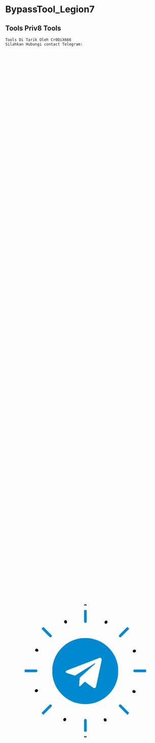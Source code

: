 # BypassTool_Legion7

## Tools Priv8 Tools 
```
Tools Di Tarik Oleh Cr0DiX666
Silahkan Hubungi contact Telegram:

```


<svg xmlns="http://www.w3.org/2000/svg" xmlns:xlink="http://www.w3.org/1999/xlink" viewBox="0 0 500 500" width="500" height="500" preserveAspectRatio="xMidYMid meet" style="width: 100%; height: 100%; transform: translate3d(0px, 0px, 0px); content-visibility: visible;" id="Telegram"><defs><clipPath id="__lottie_element_2"><rect width="500" height="500" x="0" y="0"/></clipPath><clipPath id="__lottie_element_7"><path d="M0,0 L250,0 L250,250 L0,250z"/></clipPath><clipPath id="__lottie_element_14"><path d="M0,0 L207,0 L207,207 L0,207z"/></clipPath><mask id="__lottie_element_15"><path fill="#ffffff" clip-rule="nonzero" d=" M0,0 C0,0 206.1479949951172,0 206.1479949951172,0 C206.1479949951172,0 206.1479949951172,206.27999877929688 206.1479949951172,206.27999877929688 C206.1479949951172,206.27999877929688 0,206.27999877929688 0,206.27999877929688 C0,206.27999877929688 0,0 0,0" fill-opacity="1"/></mask></defs><g clip-path="url(#__lottie_element_2)"><g style="display: block;" transform="matrix(0.699999988079071,0,0,0.699999988079071,250,249)" opacity="1"><g opacity="1" transform="matrix(1,0,0,1,0,0)"><path fill="rgb(0,136,209)" fill-opacity="1" d=" M5.900000095367432,219.7899932861328 C5.900000095367432,219.7899932861328 5.900000095367432,267.989990234375 5.900000095367432,267.989990234375 C5.900000095367432,271.2462158203125 3.2562100887298584,273.8900146484375 0,273.8900146484375 C0,273.8900146484375 0,273.8900146484375 0,273.8900146484375 C-3.2562100887298584,273.8900146484375 -5.900000095367432,271.2462158203125 -5.900000095367432,267.989990234375 C-5.900000095367432,267.989990234375 -5.900000095367432,219.7899932861328 -5.900000095367432,219.7899932861328 C-5.900000095367432,216.53378295898438 -3.2562100887298584,213.88999938964844 0,213.88999938964844 C0,213.88999938964844 0,213.88999938964844 0,213.88999938964844 C3.2562100887298584,213.88999938964844 5.900000095367432,216.53378295898438 5.900000095367432,219.7899932861328z M5.900000095367432,219.7899932861328 C5.900000095367432,219.7899932861328 5.900000095367432,267.989990234375 5.900000095367432,267.989990234375 C5.900000095367432,271.2462158203125 3.2562100887298584,273.8900146484375 0,273.8900146484375 C0,273.8900146484375 0,273.8900146484375 0,273.8900146484375 C-3.2562100887298584,273.8900146484375 -5.900000095367432,271.2462158203125 -5.900000095367432,267.989990234375 C-5.900000095367432,267.989990234375 -5.900000095367432,219.7899932861328 -5.900000095367432,219.7899932861328 C-5.900000095367432,216.53378295898438 -3.2562100887298584,213.88999938964844 0,213.88999938964844 C0,213.88999938964844 0,213.88999938964844 0,213.88999938964844 C3.2562100887298584,213.88999938964844 5.900000095367432,216.53378295898438 5.900000095367432,219.7899932861328z M159.59,151.24 C159.59,151.24 193.67,185.33 193.67,185.33 C195.97,187.63 195.97,191.37 193.67,193.67 C193.67,193.67 193.67,193.67 193.67,193.67 C191.37,195.97 187.63,195.97 185.33,193.67 C185.33,193.67 151.24,159.59 151.24,159.59 C148.94,157.28 148.94,153.55 151.24,151.24 C151.24,151.24 151.24,151.24 151.24,151.24 C153.55,148.94 157.28,148.94 159.59,151.24z M219.79,-5.9 C219.79,-5.9 267.99,-5.9 267.99,-5.9 C271.25,-5.9 273.89,-3.26 273.89,0 C273.89,0 273.89,0 273.89,0 C273.89,3.26 271.25,5.9 267.99,5.9 C267.99,5.9 219.79,5.9 219.79,5.9 C216.53,5.9 213.89,3.26 213.89,0 C213.89,0 213.89,0 213.89,0 C213.89,-3.26 216.53,-5.9 219.79,-5.9z M151.24,-159.59 C151.24,-159.59 185.33,-193.67 185.33,-193.67 C187.63,-195.97 191.37,-195.97 193.67,-193.67 C193.67,-193.67 193.67,-193.67 193.67,-193.67 C195.97,-191.37 195.97,-187.63 193.67,-185.33 C193.67,-185.33 159.59,-151.24 159.59,-151.24 C157.28,-148.94 153.55,-148.94 151.24,-151.24 C151.24,-151.24 151.24,-151.24 151.24,-151.24 C148.94,-153.55 148.94,-157.28 151.24,-159.59z M-5.9,-219.79 C-5.9,-219.79 -5.9,-267.99 -5.9,-267.99 C-5.9,-271.25 -3.26,-273.89 0,-273.89 C0,-273.89 0,-273.89 0,-273.89 C3.26,-273.89 5.9,-271.25 5.9,-267.99 C5.9,-267.99 5.9,-219.79 5.9,-219.79 C5.9,-216.53 3.26,-213.89 0,-213.89 C0,-213.89 0,-213.89 0,-213.89 C-3.26,-213.89 -5.9,-216.53 -5.9,-219.79z M-159.59,-151.24 C-159.59,-151.24 -193.67,-185.33 -193.67,-185.33 C-195.97,-187.63 -195.97,-191.37 -193.67,-193.67 C-193.67,-193.67 -193.67,-193.67 -193.67,-193.67 C-191.37,-195.97 -187.63,-195.97 -185.33,-193.67 C-185.33,-193.67 -151.24,-159.59 -151.24,-159.59 C-148.94,-157.28 -148.94,-153.55 -151.24,-151.24 C-151.24,-151.24 -151.24,-151.24 -151.24,-151.24 C-153.55,-148.94 -157.28,-148.94 -159.59,-151.24z M-219.79,5.9 C-219.79,5.9 -267.99,5.9 -267.99,5.9 C-271.25,5.9 -273.89,3.26 -273.89,0 C-273.89,0 -273.89,0 -273.89,0 C-273.89,-3.26 -271.25,-5.9 -267.99,-5.9 C-267.99,-5.9 -219.79,-5.9 -219.79,-5.9 C-216.53,-5.9 -213.89,-3.26 -213.89,0 C-213.89,0 -213.89,0 -213.89,0 C-213.89,3.26 -216.53,5.9 -219.79,5.9z M-151.24,159.59 C-151.24,159.59 -185.33,193.67 -185.33,193.67 C-187.63,195.97 -191.37,195.97 -193.67,193.67 C-193.67,193.67 -193.67,193.67 -193.67,193.67 C-195.97,191.37 -195.97,187.63 -193.67,185.33 C-193.67,185.33 -159.59,151.24 -159.59,151.24 C-157.28,148.94 -153.55,148.94 -151.24,151.24 C-151.24,151.24 -151.24,151.24 -151.24,151.24 C-148.94,153.55 -148.94,157.28 -151.24,159.59z M5.900000095367432,219.7899932861328 C5.900000095367432,219.7899932861328 5.900000095367432,267.989990234375 5.900000095367432,267.989990234375 C5.900000095367432,271.2462158203125 3.2562100887298584,273.8900146484375 0,273.8900146484375 C0,273.8900146484375 0,273.8900146484375 0,273.8900146484375 C-3.2562100887298584,273.8900146484375 -5.900000095367432,271.2462158203125 -5.900000095367432,267.989990234375 C-5.900000095367432,267.989990234375 -5.900000095367432,219.7899932861328 -5.900000095367432,219.7899932861328 C-5.900000095367432,216.53378295898438 -3.2562100887298584,213.88999938964844 0,213.88999938964844 C0,213.88999938964844 0,213.88999938964844 0,213.88999938964844 C3.2562100887298584,213.88999938964844 5.900000095367432,216.53378295898438 5.900000095367432,219.7899932861328z"/><g opacity="1" transform="matrix(0.7071067690849304,-0.7071067690849304,0.7071067690849304,0.7071067690849304,0,0)"/><g opacity="1" transform="matrix(0,-1,1,0,0,0)"/><g opacity="1" transform="matrix(-0.7071067690849304,-0.7071067690849304,0.7071067690849304,-0.7071067690849304,0,0)"/><g opacity="1" transform="matrix(-1,0,0,-1,0,0)"/><g opacity="1" transform="matrix(-0.7071067690849304,0.7071067690849304,-0.7071067690849304,-0.7071067690849304,0,0)"/><g opacity="1" transform="matrix(0,1,-1,0,0,0)"/><g opacity="1" transform="matrix(0.7071067690849304,0.7071067690849304,-0.7071067690849304,0.7071067690849304,0,0)"/><g opacity="1" transform="matrix(1,0,0,1,0,0)"/></g></g><g transform="matrix(0.6443533897399902,0.2735117971897125,-0.2735117971897125,0.6443533897399902,250,249)" opacity="1" style="display: block;"><g opacity="1" transform="matrix(1,0,0,1,0,0)"><path fill="rgb(4,5,6)" fill-opacity="1" d=" M5.900000095367432,234.49000549316406 C5.900000095367432,234.49000549316406 5.900000095367432,236.88999938964844 5.900000095367432,236.88999938964844 C5.900000095367432,240.14620971679688 3.2562100887298584,242.79000854492188 0,242.79000854492188 C0,242.79000854492188 0,242.79000854492188 0,242.79000854492188 C-3.2562100887298584,242.79000854492188 -5.900000095367432,240.14620971679688 -5.900000095367432,236.88999938964844 C-5.900000095367432,236.88999938964844 -5.900000095367432,234.49000549316406 -5.900000095367432,234.49000549316406 C-5.900000095367432,231.23379516601562 -3.2562100887298584,228.58999633789062 0,228.58999633789062 C0,228.58999633789062 0,228.58999633789062 0,228.58999633789062 C3.2562100887298584,228.58999633789062 5.900000095367432,231.23379516601562 5.900000095367432,234.49000549316406z M5.900000095367432,234.49000549316406 C5.900000095367432,234.49000549316406 5.900000095367432,236.88999938964844 5.900000095367432,236.88999938964844 C5.900000095367432,240.14620971679688 3.2562100887298584,242.79000854492188 0,242.79000854492188 C0,242.79000854492188 0,242.79000854492188 0,242.79000854492188 C-3.2562100887298584,242.79000854492188 -5.900000095367432,240.14620971679688 -5.900000095367432,236.88999938964844 C-5.900000095367432,236.88999938964844 -5.900000095367432,234.49000549316406 -5.900000095367432,234.49000549316406 C-5.900000095367432,231.23379516601562 -3.2562100887298584,228.58999633789062 0,228.58999633789062 C0,228.58999633789062 0,228.58999633789062 0,228.58999633789062 C3.2562100887298584,228.58999633789062 5.900000095367432,231.23379516601562 5.900000095367432,234.49000549316406z M169.98,161.64 C169.98,161.64 171.68,163.33 171.68,163.33 C173.98,165.64 173.98,169.38 171.68,171.68 C171.68,171.68 171.68,171.68 171.68,171.68 C169.38,173.98 165.64,173.98 163.33,171.68 C163.33,171.68 161.64,169.98 161.64,169.98 C159.34,167.68 159.34,163.94 161.64,161.64 C161.64,161.64 161.64,161.64 161.64,161.64 C163.94,159.34 167.68,159.34 169.98,161.64z M234.49,-5.9 C234.49,-5.9 236.89,-5.9 236.89,-5.9 C240.15,-5.9 242.79,-3.26 242.79,0 C242.79,0 242.79,0 242.79,0 C242.79,3.26 240.15,5.9 236.89,5.9 C236.89,5.9 234.49,5.9 234.49,5.9 C231.23,5.9 228.59,3.26 228.59,0 C228.59,0 228.59,0 228.59,0 C228.59,-3.26 231.23,-5.9 234.49,-5.9z M161.64,-169.98 C161.64,-169.98 163.33,-171.68 163.33,-171.68 C165.64,-173.98 169.38,-173.98 171.68,-171.68 C171.68,-171.68 171.68,-171.68 171.68,-171.68 C173.98,-169.38 173.98,-165.64 171.68,-163.33 C171.68,-163.33 169.98,-161.64 169.98,-161.64 C167.68,-159.34 163.94,-159.34 161.64,-161.64 C161.64,-161.64 161.64,-161.64 161.64,-161.64 C159.34,-163.94 159.34,-167.68 161.64,-169.98z M-5.9,-234.49 C-5.9,-234.49 -5.9,-236.89 -5.9,-236.89 C-5.9,-240.15 -3.26,-242.79 0,-242.79 C0,-242.79 0,-242.79 0,-242.79 C3.26,-242.79 5.9,-240.15 5.9,-236.89 C5.9,-236.89 5.9,-234.49 5.9,-234.49 C5.9,-231.23 3.26,-228.59 0,-228.59 C0,-228.59 0,-228.59 0,-228.59 C-3.26,-228.59 -5.9,-231.23 -5.9,-234.49z M-169.98,-161.64 C-169.98,-161.64 -171.68,-163.33 -171.68,-163.33 C-173.98,-165.64 -173.98,-169.38 -171.68,-171.68 C-171.68,-171.68 -171.68,-171.68 -171.68,-171.68 C-169.38,-173.98 -165.64,-173.98 -163.33,-171.68 C-163.33,-171.68 -161.64,-169.98 -161.64,-169.98 C-159.34,-167.68 -159.34,-163.94 -161.64,-161.64 C-161.64,-161.64 -161.64,-161.64 -161.64,-161.64 C-163.94,-159.34 -167.68,-159.34 -169.98,-161.64z M-234.49,5.9 C-234.49,5.9 -236.89,5.9 -236.89,5.9 C-240.15,5.9 -242.79,3.26 -242.79,0 C-242.79,0 -242.79,0 -242.79,0 C-242.79,-3.26 -240.15,-5.9 -236.89,-5.9 C-236.89,-5.9 -234.49,-5.9 -234.49,-5.9 C-231.23,-5.9 -228.59,-3.26 -228.59,0 C-228.59,0 -228.59,0 -228.59,0 C-228.59,3.26 -231.23,5.9 -234.49,5.9z M-161.64,169.98 C-161.64,169.98 -163.33,171.68 -163.33,171.68 C-165.64,173.98 -169.38,173.98 -171.68,171.68 C-171.68,171.68 -171.68,171.68 -171.68,171.68 C-173.98,169.38 -173.98,165.64 -171.68,163.33 C-171.68,163.33 -169.98,161.64 -169.98,161.64 C-167.68,159.34 -163.94,159.34 -161.64,161.64 C-161.64,161.64 -161.64,161.64 -161.64,161.64 C-159.34,163.94 -159.34,167.68 -161.64,169.98z M5.900000095367432,234.49000549316406 C5.900000095367432,234.49000549316406 5.900000095367432,236.88999938964844 5.900000095367432,236.88999938964844 C5.900000095367432,240.14620971679688 3.2562100887298584,242.79000854492188 0,242.79000854492188 C0,242.79000854492188 0,242.79000854492188 0,242.79000854492188 C-3.2562100887298584,242.79000854492188 -5.900000095367432,240.14620971679688 -5.900000095367432,236.88999938964844 C-5.900000095367432,236.88999938964844 -5.900000095367432,234.49000549316406 -5.900000095367432,234.49000549316406 C-5.900000095367432,231.23379516601562 -3.2562100887298584,228.58999633789062 0,228.58999633789062 C0,228.58999633789062 0,228.58999633789062 0,228.58999633789062 C3.2562100887298584,228.58999633789062 5.900000095367432,231.23379516601562 5.900000095367432,234.49000549316406z"/><g opacity="1" transform="matrix(0.7071067690849304,-0.7071067690849304,0.7071067690849304,0.7071067690849304,0,0)"/><g opacity="1" transform="matrix(0,-1,1,0,0,0)"/><g opacity="1" transform="matrix(-0.7071067690849304,-0.7071067690849304,0.7071067690849304,-0.7071067690849304,0,0)"/><g opacity="1" transform="matrix(-1,0,0,-1,0,0)"/><g opacity="1" transform="matrix(-0.7071067690849304,0.7071067690849304,-0.7071067690849304,-0.7071067690849304,0,0)"/><g opacity="1" transform="matrix(0,1,-1,0,0,0)"/><g opacity="1" transform="matrix(0.7071067690849304,0.7071067690849304,-0.7071067690849304,0.7071067690849304,0,0)"/><g opacity="1" transform="matrix(1,0,0,1,0,0)"/></g></g><g transform="matrix(0.6443533897399902,0.2735117971897125,-0.2735117971897125,0.6443533897399902,250,249)" opacity="1" style="display: block;"><g opacity="1" transform="matrix(1,0,0,1,0,0)"><path fill="rgb(4,5,6)" fill-opacity="1" d=" M5.900000095367432,234.49000549316406 C5.900000095367432,234.49000549316406 5.900000095367432,236.88999938964844 5.900000095367432,236.88999938964844 C5.900000095367432,240.14620971679688 3.2562100887298584,242.79000854492188 0,242.79000854492188 C0,242.79000854492188 0,242.79000854492188 0,242.79000854492188 C-3.2562100887298584,242.79000854492188 -5.900000095367432,240.14620971679688 -5.900000095367432,236.88999938964844 C-5.900000095367432,236.88999938964844 -5.900000095367432,234.49000549316406 -5.900000095367432,234.49000549316406 C-5.900000095367432,231.23379516601562 -3.2562100887298584,228.58999633789062 0,228.58999633789062 C0,228.58999633789062 0,228.58999633789062 0,228.58999633789062 C3.2562100887298584,228.58999633789062 5.900000095367432,231.23379516601562 5.900000095367432,234.49000549316406z M5.900000095367432,234.49000549316406 C5.900000095367432,234.49000549316406 5.900000095367432,236.88999938964844 5.900000095367432,236.88999938964844 C5.900000095367432,240.14620971679688 3.2562100887298584,242.79000854492188 0,242.79000854492188 C0,242.79000854492188 0,242.79000854492188 0,242.79000854492188 C-3.2562100887298584,242.79000854492188 -5.900000095367432,240.14620971679688 -5.900000095367432,236.88999938964844 C-5.900000095367432,236.88999938964844 -5.900000095367432,234.49000549316406 -5.900000095367432,234.49000549316406 C-5.900000095367432,231.23379516601562 -3.2562100887298584,228.58999633789062 0,228.58999633789062 C0,228.58999633789062 0,228.58999633789062 0,228.58999633789062 C3.2562100887298584,228.58999633789062 5.900000095367432,231.23379516601562 5.900000095367432,234.49000549316406z M169.98,161.64 C169.98,161.64 171.68,163.33 171.68,163.33 C173.98,165.64 173.98,169.38 171.68,171.68 C171.68,171.68 171.68,171.68 171.68,171.68 C169.38,173.98 165.64,173.98 163.33,171.68 C163.33,171.68 161.64,169.98 161.64,169.98 C159.34,167.68 159.34,163.94 161.64,161.64 C161.64,161.64 161.64,161.64 161.64,161.64 C163.94,159.34 167.68,159.34 169.98,161.64z M234.49,-5.9 C234.49,-5.9 236.89,-5.9 236.89,-5.9 C240.15,-5.9 242.79,-3.26 242.79,0 C242.79,0 242.79,0 242.79,0 C242.79,3.26 240.15,5.9 236.89,5.9 C236.89,5.9 234.49,5.9 234.49,5.9 C231.23,5.9 228.59,3.26 228.59,0 C228.59,0 228.59,0 228.59,0 C228.59,-3.26 231.23,-5.9 234.49,-5.9z M161.64,-169.98 C161.64,-169.98 163.33,-171.68 163.33,-171.68 C165.64,-173.98 169.38,-173.98 171.68,-171.68 C171.68,-171.68 171.68,-171.68 171.68,-171.68 C173.98,-169.38 173.98,-165.64 171.68,-163.33 C171.68,-163.33 169.98,-161.64 169.98,-161.64 C167.68,-159.34 163.94,-159.34 161.64,-161.64 C161.64,-161.64 161.64,-161.64 161.64,-161.64 C159.34,-163.94 159.34,-167.68 161.64,-169.98z M-5.9,-234.49 C-5.9,-234.49 -5.9,-236.89 -5.9,-236.89 C-5.9,-240.15 -3.26,-242.79 0,-242.79 C0,-242.79 0,-242.79 0,-242.79 C3.26,-242.79 5.9,-240.15 5.9,-236.89 C5.9,-236.89 5.9,-234.49 5.9,-234.49 C5.9,-231.23 3.26,-228.59 0,-228.59 C0,-228.59 0,-228.59 0,-228.59 C-3.26,-228.59 -5.9,-231.23 -5.9,-234.49z M-169.98,-161.64 C-169.98,-161.64 -171.68,-163.33 -171.68,-163.33 C-173.98,-165.64 -173.98,-169.38 -171.68,-171.68 C-171.68,-171.68 -171.68,-171.68 -171.68,-171.68 C-169.38,-173.98 -165.64,-173.98 -163.33,-171.68 C-163.33,-171.68 -161.64,-169.98 -161.64,-169.98 C-159.34,-167.68 -159.34,-163.94 -161.64,-161.64 C-161.64,-161.64 -161.64,-161.64 -161.64,-161.64 C-163.94,-159.34 -167.68,-159.34 -169.98,-161.64z M-234.49,5.9 C-234.49,5.9 -236.89,5.9 -236.89,5.9 C-240.15,5.9 -242.79,3.26 -242.79,0 C-242.79,0 -242.79,0 -242.79,0 C-242.79,-3.26 -240.15,-5.9 -236.89,-5.9 C-236.89,-5.9 -234.49,-5.9 -234.49,-5.9 C-231.23,-5.9 -228.59,-3.26 -228.59,0 C-228.59,0 -228.59,0 -228.59,0 C-228.59,3.26 -231.23,5.9 -234.49,5.9z M-161.64,169.98 C-161.64,169.98 -163.33,171.68 -163.33,171.68 C-165.64,173.98 -169.38,173.98 -171.68,171.68 C-171.68,171.68 -171.68,171.68 -171.68,171.68 C-173.98,169.38 -173.98,165.64 -171.68,163.33 C-171.68,163.33 -169.98,161.64 -169.98,161.64 C-167.68,159.34 -163.94,159.34 -161.64,161.64 C-161.64,161.64 -161.64,161.64 -161.64,161.64 C-159.34,163.94 -159.34,167.68 -161.64,169.98z M5.900000095367432,234.49000549316406 C5.900000095367432,234.49000549316406 5.900000095367432,236.88999938964844 5.900000095367432,236.88999938964844 C5.900000095367432,240.14620971679688 3.2562100887298584,242.79000854492188 0,242.79000854492188 C0,242.79000854492188 0,242.79000854492188 0,242.79000854492188 C-3.2562100887298584,242.79000854492188 -5.900000095367432,240.14620971679688 -5.900000095367432,236.88999938964844 C-5.900000095367432,236.88999938964844 -5.900000095367432,234.49000549316406 -5.900000095367432,234.49000549316406 C-5.900000095367432,231.23379516601562 -3.2562100887298584,228.58999633789062 0,228.58999633789062 C0,228.58999633789062 0,228.58999633789062 0,228.58999633789062 C3.2562100887298584,228.58999633789062 5.900000095367432,231.23379516601562 5.900000095367432,234.49000549316406z"/><g opacity="1" transform="matrix(0.7071067690849304,-0.7071067690849304,0.7071067690849304,0.7071067690849304,0,0)"/><g opacity="1" transform="matrix(0,-1,1,0,0,0)"/><g opacity="1" transform="matrix(-0.7071067690849304,-0.7071067690849304,0.7071067690849304,-0.7071067690849304,0,0)"/><g opacity="1" transform="matrix(-1,0,0,-1,0,0)"/><g opacity="1" transform="matrix(-0.7071067690849304,0.7071067690849304,-0.7071067690849304,-0.7071067690849304,0,0)"/><g opacity="1" transform="matrix(0,1,-1,0,0,0)"/><g opacity="1" transform="matrix(0.7071067690849304,0.7071067690849304,-0.7071067690849304,0.7071067690849304,0,0)"/><g opacity="1" transform="matrix(1,0,0,1,0,0)"/></g></g><g transform="matrix(0.6443533897399902,0.2735117971897125,-0.2735117971897125,0.6443533897399902,250,249)" opacity="1" style="display: block;"><g opacity="1" transform="matrix(1,0,0,1,0,0)"><path fill="rgb(246,137,0)" fill-opacity="1" d=" M5.900000095367432,429.98199462890625 C5.900000095367432,429.98199462890625 5.900000095367432,432.38201904296875 5.900000095367432,432.38201904296875 C5.900000095367432,435.6382141113281 3.2562100887298584,438.2820129394531 0,438.2820129394531 C0,438.2820129394531 0,438.2820129394531 0,438.2820129394531 C-3.2562100887298584,438.2820129394531 -5.900000095367432,435.6382141113281 -5.900000095367432,432.38201904296875 C-5.900000095367432,432.38201904296875 -5.900000095367432,429.98199462890625 -5.900000095367432,429.98199462890625 C-5.900000095367432,426.7257995605469 -3.2562100887298584,424.0820007324219 0,424.0820007324219 C0,424.0820007324219 0,424.0820007324219 0,424.0820007324219 C3.2562100887298584,424.0820007324219 5.900000095367432,426.7257995605469 5.900000095367432,429.98199462890625z M5.900000095367432,429.98199462890625 C5.900000095367432,429.98199462890625 5.900000095367432,432.38201904296875 5.900000095367432,432.38201904296875 C5.900000095367432,435.6382141113281 3.2562100887298584,438.2820129394531 0,438.2820129394531 C0,438.2820129394531 0,438.2820129394531 0,438.2820129394531 C-3.2562100887298584,438.2820129394531 -5.900000095367432,435.6382141113281 -5.900000095367432,432.38201904296875 C-5.900000095367432,432.38201904296875 -5.900000095367432,429.98199462890625 -5.900000095367432,429.98199462890625 C-5.900000095367432,426.7257995605469 -3.2562100887298584,424.0820007324219 0,424.0820007324219 C0,424.0820007324219 0,424.0820007324219 0,424.0820007324219 C3.2562100887298584,424.0820007324219 5.900000095367432,426.7257995605469 5.900000095367432,429.98199462890625z M308.22,299.87 C308.22,299.87 309.91,301.57 309.91,301.57 C312.21,303.87 312.21,307.61 309.91,309.91 C309.91,309.91 309.91,309.91 309.91,309.91 C307.61,312.21 303.87,312.21 301.57,309.91 C301.57,309.91 299.87,308.22 299.87,308.22 C297.57,305.91 297.57,302.17 299.87,299.87 C299.87,299.87 299.87,299.87 299.87,299.87 C302.17,297.57 305.91,297.57 308.22,299.87z M429.98,-5.9 C429.98,-5.9 432.38,-5.9 432.38,-5.9 C435.64,-5.9 438.28,-3.26 438.28,0 C438.28,0 438.28,0 438.28,0 C438.28,3.26 435.64,5.9 432.38,5.9 C432.38,5.9 429.98,5.9 429.98,5.9 C426.73,5.9 424.08,3.26 424.08,0 C424.08,0 424.08,0 424.08,0 C424.08,-3.26 426.73,-5.9 429.98,-5.9z M299.87,-308.22 C299.87,-308.22 301.57,-309.91 301.57,-309.91 C303.87,-312.21 307.61,-312.21 309.91,-309.91 C309.91,-309.91 309.91,-309.91 309.91,-309.91 C312.21,-307.61 312.21,-303.87 309.91,-301.57 C309.91,-301.57 308.22,-299.87 308.22,-299.87 C305.91,-297.57 302.17,-297.57 299.87,-299.87 C299.87,-299.87 299.87,-299.87 299.87,-299.87 C297.57,-302.17 297.57,-305.91 299.87,-308.22z M-5.9,-429.98 C-5.9,-429.98 -5.9,-432.38 -5.9,-432.38 C-5.9,-435.64 -3.26,-438.28 0,-438.28 C0,-438.28 0,-438.28 0,-438.28 C3.26,-438.28 5.9,-435.64 5.9,-432.38 C5.9,-432.38 5.9,-429.98 5.9,-429.98 C5.9,-426.73 3.26,-424.08 0,-424.08 C0,-424.08 0,-424.08 0,-424.08 C-3.26,-424.08 -5.9,-426.73 -5.9,-429.98z M-308.22,-299.87 C-308.22,-299.87 -309.91,-301.57 -309.91,-301.57 C-312.21,-303.87 -312.21,-307.61 -309.91,-309.91 C-309.91,-309.91 -309.91,-309.91 -309.91,-309.91 C-307.61,-312.21 -303.87,-312.21 -301.57,-309.91 C-301.57,-309.91 -299.87,-308.22 -299.87,-308.22 C-297.57,-305.91 -297.57,-302.17 -299.87,-299.87 C-299.87,-299.87 -299.87,-299.87 -299.87,-299.87 C-302.17,-297.57 -305.91,-297.57 -308.22,-299.87z M-429.98,5.9 C-429.98,5.9 -432.38,5.9 -432.38,5.9 C-435.64,5.9 -438.28,3.26 -438.28,0 C-438.28,0 -438.28,0 -438.28,0 C-438.28,-3.26 -435.64,-5.9 -432.38,-5.9 C-432.38,-5.9 -429.98,-5.9 -429.98,-5.9 C-426.73,-5.9 -424.08,-3.26 -424.08,0 C-424.08,0 -424.08,0 -424.08,0 C-424.08,3.26 -426.73,5.9 -429.98,5.9z M-299.87,308.22 C-299.87,308.22 -301.57,309.91 -301.57,309.91 C-303.87,312.21 -307.61,312.21 -309.91,309.91 C-309.91,309.91 -309.91,309.91 -309.91,309.91 C-312.21,307.61 -312.21,303.87 -309.91,301.57 C-309.91,301.57 -308.22,299.87 -308.22,299.87 C-305.91,297.57 -302.17,297.57 -299.87,299.87 C-299.87,299.87 -299.87,299.87 -299.87,299.87 C-297.57,302.17 -297.57,305.91 -299.87,308.22z M5.900000095367432,429.98199462890625 C5.900000095367432,429.98199462890625 5.900000095367432,432.38201904296875 5.900000095367432,432.38201904296875 C5.900000095367432,435.6382141113281 3.2562100887298584,438.2820129394531 0,438.2820129394531 C0,438.2820129394531 0,438.2820129394531 0,438.2820129394531 C-3.2562100887298584,438.2820129394531 -5.900000095367432,435.6382141113281 -5.900000095367432,432.38201904296875 C-5.900000095367432,432.38201904296875 -5.900000095367432,429.98199462890625 -5.900000095367432,429.98199462890625 C-5.900000095367432,426.7257995605469 -3.2562100887298584,424.0820007324219 0,424.0820007324219 C0,424.0820007324219 0,424.0820007324219 0,424.0820007324219 C3.2562100887298584,424.0820007324219 5.900000095367432,426.7257995605469 5.900000095367432,429.98199462890625z"/><g opacity="1" transform="matrix(0.7071067690849304,-0.7071067690849304,0.7071067690849304,0.7071067690849304,0,0)"/><g opacity="1" transform="matrix(0,-1,1,0,0,0)"/><g opacity="1" transform="matrix(-0.7071067690849304,-0.7071067690849304,0.7071067690849304,-0.7071067690849304,0,0)"/><g opacity="1" transform="matrix(-1,0,0,-1,0,0)"/><g opacity="1" transform="matrix(-0.7071067690849304,0.7071067690849304,-0.7071067690849304,-0.7071067690849304,0,0)"/><g opacity="1" transform="matrix(0,1,-1,0,0,0)"/><g opacity="1" transform="matrix(0.7071067690849304,0.7071067690849304,-0.7071067690849304,0.7071067690849304,0,0)"/><g opacity="1" transform="matrix(1,0,0,1,0,0)"/></g></g><g transform="matrix(2.0559298992156982,0,0,0.7221599817276001,250,249)" opacity="1" style="display: block;"><g opacity="1" transform="matrix(1,0,0,1,0,0)"><path fill="rgb(34,34,34)" fill-opacity="1" d=" M1.7999999523162842,271.22900390625 C1.7999999523162842,271.22900390625 1.7999999523162842,285.52899169921875 1.7999999523162842,285.52899169921875 C1.7999999523162842,286.5224304199219 0.9934199452400208,287.3290100097656 0,287.3290100097656 C0,287.3290100097656 0,287.3290100097656 0,287.3290100097656 C-0.9934199452400208,287.3290100097656 -1.7999999523162842,286.5224304199219 -1.7999999523162842,285.52899169921875 C-1.7999999523162842,285.52899169921875 -1.7999999523162842,271.22900390625 -1.7999999523162842,271.22900390625 C-1.7999999523162842,270.2355651855469 -0.9934199452400208,269.4289855957031 0,269.4289855957031 C0,269.4289855957031 0,269.4289855957031 0,269.4289855957031 C0.9934199452400208,269.4289855957031 1.7999999523162842,270.2355651855469 1.7999999523162842,271.22900390625z M1.7999999523162842,271.22900390625 C1.7999999523162842,271.22900390625 1.7999999523162842,285.52899169921875 1.7999999523162842,285.52899169921875 C1.7999999523162842,286.5224304199219 0.9934199452400208,287.3290100097656 0,287.3290100097656 C0,287.3290100097656 0,287.3290100097656 0,287.3290100097656 C-0.9934199452400208,287.3290100097656 -1.7999999523162842,286.5224304199219 -1.7999999523162842,285.52899169921875 C-1.7999999523162842,285.52899169921875 -1.7999999523162842,271.22900390625 -1.7999999523162842,271.22900390625 C-1.7999999523162842,270.2355651855469 -0.9934199452400208,269.4289855957031 0,269.4289855957031 C0,269.4289855957031 0,269.4289855957031 0,269.4289855957031 C0.9934199452400208,269.4289855957031 1.7999999523162842,270.2355651855469 1.7999999523162842,271.22900390625z M193.06,190.52 C193.06,190.52 203.17,200.63 203.17,200.63 C203.87,201.33 203.87,202.47 203.17,203.17 C203.17,203.17 203.17,203.17 203.17,203.17 C202.47,203.87 201.33,203.87 200.63,203.17 C200.63,203.17 190.52,193.06 190.52,193.06 C189.81,192.36 189.81,191.22 190.52,190.52 C190.52,190.52 190.52,190.52 190.52,190.52 C191.22,189.81 192.36,189.81 193.06,190.52z M271.23,-1.8 C271.23,-1.8 285.53,-1.8 285.53,-1.8 C286.52,-1.8 287.33,-0.99 287.33,0 C287.33,0 287.33,0 287.33,0 C287.33,0.99 286.52,1.8 285.53,1.8 C285.53,1.8 271.23,1.8 271.23,1.8 C270.24,1.8 269.43,0.99 269.43,0 C269.43,0 269.43,0 269.43,0 C269.43,-0.99 270.24,-1.8 271.23,-1.8z M190.52,-193.06 C190.52,-193.06 200.63,-203.17 200.63,-203.17 C201.33,-203.87 202.47,-203.87 203.17,-203.17 C203.17,-203.17 203.17,-203.17 203.17,-203.17 C203.87,-202.47 203.87,-201.33 203.17,-200.63 C203.17,-200.63 193.06,-190.52 193.06,-190.52 C192.36,-189.81 191.22,-189.81 190.52,-190.52 C190.52,-190.52 190.52,-190.52 190.52,-190.52 C189.81,-191.22 189.81,-192.36 190.52,-193.06z M-1.8,-271.23 C-1.8,-271.23 -1.8,-285.53 -1.8,-285.53 C-1.8,-286.52 -0.99,-287.33 0,-287.33 C0,-287.33 0,-287.33 0,-287.33 C0.99,-287.33 1.8,-286.52 1.8,-285.53 C1.8,-285.53 1.8,-271.23 1.8,-271.23 C1.8,-270.24 0.99,-269.43 0,-269.43 C0,-269.43 0,-269.43 0,-269.43 C-0.99,-269.43 -1.8,-270.24 -1.8,-271.23z M-193.06,-190.52 C-193.06,-190.52 -203.17,-200.63 -203.17,-200.63 C-203.87,-201.33 -203.87,-202.47 -203.17,-203.17 C-203.17,-203.17 -203.17,-203.17 -203.17,-203.17 C-202.47,-203.87 -201.33,-203.87 -200.63,-203.17 C-200.63,-203.17 -190.52,-193.06 -190.52,-193.06 C-189.81,-192.36 -189.81,-191.22 -190.52,-190.52 C-190.52,-190.52 -190.52,-190.52 -190.52,-190.52 C-191.22,-189.81 -192.36,-189.81 -193.06,-190.52z M-271.23,1.8 C-271.23,1.8 -285.53,1.8 -285.53,1.8 C-286.52,1.8 -287.33,0.99 -287.33,0 C-287.33,0 -287.33,0 -287.33,0 C-287.33,-0.99 -286.52,-1.8 -285.53,-1.8 C-285.53,-1.8 -271.23,-1.8 -271.23,-1.8 C-270.24,-1.8 -269.43,-0.99 -269.43,0 C-269.43,0 -269.43,0 -269.43,0 C-269.43,0.99 -270.24,1.8 -271.23,1.8z M-190.52,193.06 C-190.52,193.06 -200.63,203.17 -200.63,203.17 C-201.33,203.87 -202.47,203.87 -203.17,203.17 C-203.17,203.17 -203.17,203.17 -203.17,203.17 C-203.87,202.47 -203.87,201.33 -203.17,200.63 C-203.17,200.63 -193.06,190.52 -193.06,190.52 C-192.36,189.81 -191.22,189.81 -190.52,190.52 C-190.52,190.52 -190.52,190.52 -190.52,190.52 C-189.81,191.22 -189.81,192.36 -190.52,193.06z M1.7999999523162842,271.22900390625 C1.7999999523162842,271.22900390625 1.7999999523162842,285.52899169921875 1.7999999523162842,285.52899169921875 C1.7999999523162842,286.5224304199219 0.9934199452400208,287.3290100097656 0,287.3290100097656 C0,287.3290100097656 0,287.3290100097656 0,287.3290100097656 C-0.9934199452400208,287.3290100097656 -1.7999999523162842,286.5224304199219 -1.7999999523162842,285.52899169921875 C-1.7999999523162842,285.52899169921875 -1.7999999523162842,271.22900390625 -1.7999999523162842,271.22900390625 C-1.7999999523162842,270.2355651855469 -0.9934199452400208,269.4289855957031 0,269.4289855957031 C0,269.4289855957031 0,269.4289855957031 0,269.4289855957031 C0.9934199452400208,269.4289855957031 1.7999999523162842,270.2355651855469 1.7999999523162842,271.22900390625z"/><g opacity="1" transform="matrix(0.7071067690849304,-0.7071067690849304,0.7071067690849304,0.7071067690849304,0,0)"/><g opacity="1" transform="matrix(0,-1,1,0,0,0)"/><g opacity="1" transform="matrix(-0.7071067690849304,-0.7071067690849304,0.7071067690849304,-0.7071067690849304,0,0)"/><g opacity="1" transform="matrix(-1,0,0,-1,0,0)"/><g opacity="1" transform="matrix(-0.7071067690849304,0.7071067690849304,-0.7071067690849304,-0.7071067690849304,0,0)"/><g opacity="1" transform="matrix(0,1,-1,0,0,0)"/><g opacity="1" transform="matrix(0.7071067690849304,0.7071067690849304,-0.7071067690849304,0.7071067690849304,0,0)"/><g opacity="1" transform="matrix(1,0,0,1,0,0)"/></g></g><g clip-path="url(#__lottie_element_7)" transform="matrix(1.0005000829696655,0,0,1.0005000829696655,124.93749237060547,124.93749237060547)" opacity="1" style="display: block;"><g clip-path="url(#__lottie_element_14)" transform="matrix(1,0,0,1,21.5,21.5)" opacity="1" style="display: block;"><g mask="url(#__lottie_element_15)"><g transform="matrix(1,0,0,1,0,0)" opacity="1" style="display: block;"><g opacity="1" transform="matrix(1,0,0,1,0,0)"><path fill="rgb(0,137,209)" fill-opacity="1" d=" M154.10499572753906,67.81600189208984 C154.13400268554688,67.34100341796875 154.0679931640625,66.66699981689453 153.9080047607422,66.00700378417969 C153.42799377441406,64.03299713134766 152.3209991455078,62.63999938964844 150.25100708007812,62.20199966430664 C149.4250030517578,62.027000427246094 148.5850067138672,62.047000885009766 147.7570037841797,62.2400016784668 C146.2429962158203,62.59299850463867 144.83700561523438,63.25199890136719 143.39599609375,63.80699920654297 C131.9409942626953,68.21499633789062 120.48899841308594,72.63200378417969 109.03700256347656,77.0469970703125 C92.98500061035156,83.23600006103516 76.93299865722656,89.42400360107422 60.88199996948242,95.61499786376953 C56.073001861572266,97.47000122070312 51.26499938964844,99.3270034790039 46.4630012512207,101.19999694824219 C45.13199996948242,101.71900177001953 43.891998291015625,102.41999816894531 42.89899826049805,103.46499633789062 C41.45899963378906,104.9800033569336 41.625999450683594,106.58499908447266 43.301998138427734,107.83000183105469 C44.1150016784668,108.43399810791016 45.0359992980957,108.8239974975586 45.99100112915039,109.12300109863281 C54.19900131225586,111.69000244140625 62.4119987487793,114.23999786376953 70.61699676513672,116.81800079345703 C71.23200225830078,117.01100158691406 71.7040023803711,116.93199920654297 72.23500061035156,116.59200286865234 C74.8949966430664,114.88899993896484 77.572998046875,113.21600341796875 80.24600219726562,111.53299713134766 C97.01799774169922,100.97200012207031 113.79199981689453,90.41300201416016 130.56199645996094,79.8489990234375 C131.11199951171875,79.50199890136719 131.68699645996094,79.22100067138672 132.31300354003906,79.05000305175781 C132.8179931640625,78.91200256347656 133.33700561523438,78.86599731445312 133.84300231933594,79.00700378417969 C134.44700622558594,79.17500305175781 134.63600158691406,79.66500091552734 134.31900024414062,80.2040023803711 C134.0540008544922,80.65599822998047 133.63499450683594,80.97100067138672 133.2530059814453,81.31600189208984 C129.33200073242188,84.86000061035156 125.41000366210938,88.4020004272461 121.48899841308594,91.94599914550781 C116.37300109863281,96.56999969482422 111.25800323486328,101.1969985961914 106.14099884033203,105.81999969482422 C99.58899688720703,111.73999786376953 93.03900146484375,117.66100311279297 86.4739990234375,123.56600189208984 C86.0780029296875,123.9219970703125 85.88800048828125,124.30899810791016 85.85900115966797,124.81099700927734 C85.81500244140625,125.58300018310547 85.78099822998047,126.35600280761719 85.72599792480469,127.12799835205078 C85.44000244140625,131.14599609375 85.14299774169922,135.16200256347656 84.86000061035156,139.17999267578125 C84.61499786376953,142.6510009765625 84.38500213623047,146.12399291992188 84.14299774169922,149.5959930419922 C84.09400177001953,150.3040008544922 84.16400146484375,150.39199829101562 84.85900115966797,150.32400512695312 C86.33300018310547,150.17999267578125 87.55799865722656,149.52200317382812 88.60900115966797,148.50100708007812 C90.22799682617188,146.9290008544922 91.8499984741211,145.36199951171875 93.4749984741211,143.7969970703125 C96.052001953125,141.3159942626953 98.63099670410156,138.83799743652344 101.21199798583984,136.36099243164062 C101.74500274658203,135.8489990234375 101.75299835205078,135.85000610351562 102.31800079345703,136.25399780273438 C102.79000091552734,136.59100341796875 103.25599670410156,136.93699645996094 103.7229995727539,137.281005859375 C111.4800033569336,143 119.23799896240234,148.7169952392578 126.99199676513672,154.4409942626953 C128.1020050048828,155.25999450683594 129.33099365234375,155.78199768066406 130.68099975585938,156.03700256347656 C132.67300415039062,156.41400146484375 134.32899475097656,155.7270050048828 135.4459991455078,154.04800415039062 C136.20799255371094,152.90199279785156 136.61599731445312,151.61599731445312 136.8979949951172,150.28500366210938 C138.7209930419922,141.6840057373047 140.5399932861328,133.08200073242188 142.36500549316406,124.48200225830078 C144.35000610351562,115.1240005493164 146.33799743652344,105.76699829101562 148.3280029296875,96.41100311279297 C150.10299682617188,88.06300354003906 151.88600158691406,79.71800231933594 153.6580047607422,71.37000274658203 C153.89199829101562,70.26699829101562 154.1020050048828,69.15699768066406 154.10499572753906,67.81600189208984 M206.1479949951172,98.12100219726562 C206.1479949951172,98.12100219726562 206.1479949951172,109.53600311279297 206.1479949951172,109.53600311279297 C205.92599487304688,109.73899841308594 205.98500061035156,110.01599884033203 205.98199462890625,110.26300048828125 C205.95599365234375,112.427001953125 205.68800354003906,114.56800079345703 205.41200256347656,116.70999908447266 C204.46499633789062,124.05699920654297 202.72000122070312,131.20899963378906 200.2010040283203,138.1739959716797 C194.67599487304688,153.4510040283203 185.99600219726562,166.6750030517578 174.26600646972656,177.88999938964844 C166.11300659179688,185.68499755859375 156.9010009765625,191.95799255371094 146.67300415039062,196.7239990234375 C135.15499877929688,202.09100341796875 123.0469970703125,205.17799377441406 110.37999725341797,206.10000610351562 C109.01899719238281,206.0590057373047 107.66300201416016,206.1439971923828 106.30899810791016,206.27999877929688 C106.30899810791016,206.27999877929688 99.92400360107422,206.27999877929688 99.92400360107422,206.27999877929688 C98.572998046875,206.1280059814453 97.21600341796875,206.072998046875 95.85700225830078,206.0919952392578 C94.5739974975586,205.97300720214844 93.29100036621094,205.86500549316406 92.00900268554688,205.73399353027344 C84.83699798583984,204.99899291992188 77.83000183105469,203.48599243164062 70.98400115966797,201.23300170898438 C54.560001373291016,195.82699584960938 40.39500045776367,186.82699584960938 28.43199920654297,174.36300659179688 C22.761999130249023,168.45599365234375 17.895000457763672,161.9340057373047 13.788999557495117,154.8459930419922 C8.185999870300293,145.1750030517578 4.263999938964844,134.86500549316406 2.0169999599456787,123.91799926757812 C0.9139999747276306,118.54299926757812 0.2639999985694885,113.11199951171875 0.02199999988079071,107.63099670410156 C0.017999999225139618,106.0250015258789 0.03700000047683716,104.41899871826172 0.003000000026077032,102.81400299072266 C-0.026000000536441803,101.43199920654297 0.14300000667572021,100.0530014038086 0.02199999988079071,98.6719970703125 C0.16099999845027924,95.61399841308594 0.4269999861717224,92.56700134277344 0.8240000009536743,89.52999877929688 C1.6369999647140503,83.31700134277344 3.003999948501587,77.2300033569336 4.947999954223633,71.2750015258789 C10.336000442504883,54.77299880981445 19.312999725341797,40.505001068115234 31.85700035095215,28.527000427246094 C44.92100143432617,16.052000045776367 60.242000579833984,7.578999996185303 77.75599670410156,3.1050000190734863 C85.0250015258789,1.2480000257492065 92.41699981689453,0.2590000033378601 99.91100311279297,0 C99.91100311279297,0 106.32099914550781,0 106.32099914550781,0 C109.8010025024414,0.11599999666213989 113.2699966430664,0.3880000114440918 116.72100067138672,0.843999981880188 C124.28500366210938,1.8450000286102295 131.6580047607422,3.6429998874664307 138.81100463867188,6.296999931335449 C153.80599975585938,11.861000061035156 166.85400390625,20.422000885009766 177.86300659179688,32.018001556396484 C190.65499877929688,45.492000579833984 199.23800659179688,61.2859992980957 203.5469970703125,79.3740005493164 C204.80299377441406,84.64600372314453 205.67599487304688,89.98200225830078 205.97000122070312,95.40299987792969 C205.90499877929688,96.31700134277344 205.93800354003906,97.2249984741211 206.1479949951172,98.12100219726562"/></g></g><g transform="matrix(1,0,0,1,41.9219970703125,62.082000732421875)" opacity="1" style="display: block;"><g opacity="1" transform="matrix(1,0,0,1,0,0)"><path fill="rgb(255,255,255)" fill-opacity="1" d=" M112.18299865722656,5.734000205993652 C112.18000030517578,7.074999809265137 111.97000122070312,8.1850004196167 111.73600006103516,9.288000106811523 C109.96399688720703,17.63599967956543 108.18199920654297,25.98200035095215 106.40599822998047,34.32899856567383 C104.41600036621094,43.685001373291016 102.427001953125,53.04199981689453 100.44200134277344,62.400001525878906 C98.61699676513672,71 96.79900360107422,79.60199737548828 94.97599792480469,88.2030029296875 C94.69400024414062,89.53399658203125 94.28600311279297,90.81999969482422 93.52400207519531,91.96600341796875 C92.40699768066406,93.6449966430664 90.7509994506836,94.33200073242188 88.75900268554688,93.95500183105469 C87.41000366210938,93.69999694824219 86.18000030517578,93.1780014038086 85.06999969482422,92.35900115966797 C77.31600189208984,86.63500213623047 69.55699920654297,80.91799926757812 61.79999923706055,75.1989974975586 C61.33300018310547,74.8550033569336 60.867000579833984,74.50900268554688 60.39500045776367,74.1719970703125 C59.83000183105469,73.76799774169922 59.823001861572266,73.76699829101562 59.290000915527344,74.27899932861328 C56.70899963378906,76.75599670410156 54.130001068115234,79.23400115966797 51.553001403808594,81.71499633789062 C49.928001403808594,83.27999877929688 48.30400085449219,84.84700012207031 46.68600082397461,86.41899871826172 C45.6349983215332,87.44000244140625 44.40999984741211,88.0979995727539 42.93600082397461,88.24199676513672 C42.24100112915039,88.30999755859375 42.17100143432617,88.22200012207031 42.220001220703125,87.51399993896484 C42.46200180053711,84.04199981689453 42.69200134277344,80.56900024414062 42.9370002746582,77.0979995727539 C43.220001220703125,73.08000183105469 43.516998291015625,69.06400299072266 43.803001403808594,65.0459976196289 C43.858001708984375,64.27400207519531 43.893001556396484,63.500999450683594 43.9370002746582,62.729000091552734 C43.965999603271484,62.22700119018555 44.154998779296875,61.840999603271484 44.55099868774414,61.48400115966797 C51.11600112915039,55.57899856567383 57.66699981689453,49.65800094604492 64.21900177001953,43.737998962402344 C69.33599853515625,39.1150016784668 74.45099639892578,34.487998962402344 79.56700134277344,29.86400032043457 C83.48799896240234,26.31999969482422 87.41100311279297,22.777999877929688 91.33100128173828,19.233999252319336 C91.71299743652344,18.888999938964844 92.13200378417969,18.573999404907227 92.39700317382812,18.121999740600586 C92.71399688720703,17.58300018310547 92.52400207519531,17.093000411987305 91.91999816894531,16.924999237060547 C91.41400146484375,16.784000396728516 90.89600372314453,16.829999923706055 90.39099884033203,16.968000411987305 C89.76499938964844,17.138999938964844 89.18900299072266,17.420000076293945 88.63899993896484,17.767000198364258 C71.86900329589844,28.33099937438965 55.09600067138672,38.88999938964844 38.32400131225586,49.45100021362305 C35.6510009765625,51.13399887084961 32.972999572753906,52.80699920654297 30.312999725341797,54.5099983215332 C29.781999588012695,54.849998474121094 29.30900001525879,54.92900085449219 28.694000244140625,54.736000061035156 C20.48900032043457,52.15800094604492 12.276000022888184,49.608001708984375 4.067999839782715,47.04100036621094 C3.11299991607666,46.742000579833984 2.193000078201294,46.35200119018555 1.3799999952316284,45.74800109863281 C-0.29600000381469727,44.50299835205078 -0.46399998664855957,42.89799880981445 0.9760000109672546,41.382999420166016 C1.968999981880188,40.3380012512207 3.2090001106262207,39.637001037597656 4.539999961853027,39.11800003051758 C9.342000007629395,37.244998931884766 14.151000022888184,35.38800048828125 18.959999084472656,33.53300094604492 C35.01100158691406,27.341999053955078 51.0629997253418,21.15399932861328 67.11499786376953,14.96500015258789 C78.56700134277344,10.550000190734863 90.01799774169922,6.132999897003174 101.4729995727539,1.725000023841858 C102.91400146484375,1.1699999570846558 104.31999969482422,0.5109999775886536 105.83399963378906,0.15800000727176666 C106.66200256347656,-0.03500000014901161 107.50299835205078,-0.054999999701976776 108.3290023803711,0.11999999731779099 C110.39900207519531,0.5580000281333923 111.50599670410156,1.9520000219345093 111.98600006103516,3.9260001182556152 C112.14600372314453,4.585999965667725 112.21199798583984,5.258999824523926 112.18299865722656,5.734000205993652"/></g></g></g></g><g transform="matrix(1,0,0,1,125,125)" opacity="1" style="display: block;"/></g><g transform="matrix(0.699999988079071,0,0,0.699999988079071,250,249)" opacity="1" style="display: block;"><g opacity="1" transform="matrix(1,0,0,1,0,0)"><path fill="rgb(255,255,255)" fill-opacity="1" d=" M5.900000095367432,276.18701171875 C5.900000095367432,276.18701171875 5.900000095367432,286.7869873046875 5.900000095367432,286.7869873046875 C5.900000095367432,290.043212890625 3.2562100887298584,292.68701171875 0,292.68701171875 C0,292.68701171875 0,292.68701171875 0,292.68701171875 C-3.2562100887298584,292.68701171875 -5.900000095367432,290.043212890625 -5.900000095367432,286.7869873046875 C-5.900000095367432,286.7869873046875 -5.900000095367432,276.18701171875 -5.900000095367432,276.18701171875 C-5.900000095367432,272.9307861328125 -3.2562100887298584,270.2869873046875 0,270.2869873046875 C0,270.2869873046875 0,270.2869873046875 0,270.2869873046875 C3.2562100887298584,270.2869873046875 5.900000095367432,272.9307861328125 5.900000095367432,276.18701171875z M5.900000095367432,276.18701171875 C5.900000095367432,276.18701171875 5.900000095367432,286.7869873046875 5.900000095367432,286.7869873046875 C5.900000095367432,290.043212890625 3.2562100887298584,292.68701171875 0,292.68701171875 C0,292.68701171875 0,292.68701171875 0,292.68701171875 C-3.2562100887298584,292.68701171875 -5.900000095367432,290.043212890625 -5.900000095367432,286.7869873046875 C-5.900000095367432,286.7869873046875 -5.900000095367432,276.18701171875 -5.900000095367432,276.18701171875 C-5.900000095367432,272.9307861328125 -3.2562100887298584,270.2869873046875 0,270.2869873046875 C0,270.2869873046875 0,270.2869873046875 0,270.2869873046875 C3.2562100887298584,270.2869873046875 5.900000095367432,272.9307861328125 5.900000095367432,276.18701171875z M199.47,191.12 C199.47,191.12 206.96,198.62 206.96,198.62 C209.26,200.92 209.26,204.66 206.96,206.96 C206.96,206.96 206.96,206.96 206.96,206.96 C204.66,209.26 200.92,209.26 198.62,206.96 C198.62,206.96 191.12,199.47 191.12,199.47 C188.82,197.16 188.82,193.42 191.12,191.12 C191.12,191.12 191.12,191.12 191.12,191.12 C193.42,188.82 197.16,188.82 199.47,191.12z M276.19,-5.9 C276.19,-5.9 286.79,-5.9 286.79,-5.9 C290.04,-5.9 292.69,-3.26 292.69,0 C292.69,0 292.69,0 292.69,0 C292.69,3.26 290.04,5.9 286.79,5.9 C286.79,5.9 276.19,5.9 276.19,5.9 C272.93,5.9 270.29,3.26 270.29,0 C270.29,0 270.29,0 270.29,0 C270.29,-3.26 272.93,-5.9 276.19,-5.9z M191.12,-199.47 C191.12,-199.47 198.62,-206.96 198.62,-206.96 C200.92,-209.26 204.66,-209.26 206.96,-206.96 C206.96,-206.96 206.96,-206.96 206.96,-206.96 C209.26,-204.66 209.26,-200.92 206.96,-198.62 C206.96,-198.62 199.47,-191.12 199.47,-191.12 C197.16,-188.82 193.42,-188.82 191.12,-191.12 C191.12,-191.12 191.12,-191.12 191.12,-191.12 C188.82,-193.42 188.82,-197.16 191.12,-199.47z M-5.9,-276.19 C-5.9,-276.19 -5.9,-286.79 -5.9,-286.79 C-5.9,-290.04 -3.26,-292.69 0,-292.69 C0,-292.69 0,-292.69 0,-292.69 C3.26,-292.69 5.9,-290.04 5.9,-286.79 C5.9,-286.79 5.9,-276.19 5.9,-276.19 C5.9,-272.93 3.26,-270.29 0,-270.29 C0,-270.29 0,-270.29 0,-270.29 C-3.26,-270.29 -5.9,-272.93 -5.9,-276.19z M-199.47,-191.12 C-199.47,-191.12 -206.96,-198.62 -206.96,-198.62 C-209.26,-200.92 -209.26,-204.66 -206.96,-206.96 C-206.96,-206.96 -206.96,-206.96 -206.96,-206.96 C-204.66,-209.26 -200.92,-209.26 -198.62,-206.96 C-198.62,-206.96 -191.12,-199.47 -191.12,-199.47 C-188.82,-197.16 -188.82,-193.42 -191.12,-191.12 C-191.12,-191.12 -191.12,-191.12 -191.12,-191.12 C-193.42,-188.82 -197.16,-188.82 -199.47,-191.12z M-276.19,5.9 C-276.19,5.9 -286.79,5.9 -286.79,5.9 C-290.04,5.9 -292.69,3.26 -292.69,0 C-292.69,0 -292.69,0 -292.69,0 C-292.69,-3.26 -290.04,-5.9 -286.79,-5.9 C-286.79,-5.9 -276.19,-5.9 -276.19,-5.9 C-272.93,-5.9 -270.29,-3.26 -270.29,0 C-270.29,0 -270.29,0 -270.29,0 C-270.29,3.26 -272.93,5.9 -276.19,5.9z M-191.12,199.47 C-191.12,199.47 -198.62,206.96 -198.62,206.96 C-200.92,209.26 -204.66,209.26 -206.96,206.96 C-206.96,206.96 -206.96,206.96 -206.96,206.96 C-209.26,204.66 -209.26,200.92 -206.96,198.62 C-206.96,198.62 -199.47,191.12 -199.47,191.12 C-197.16,188.82 -193.42,188.82 -191.12,191.12 C-191.12,191.12 -191.12,191.12 -191.12,191.12 C-188.82,193.42 -188.82,197.16 -191.12,199.47z M5.900000095367432,276.18701171875 C5.900000095367432,276.18701171875 5.900000095367432,286.7869873046875 5.900000095367432,286.7869873046875 C5.900000095367432,290.043212890625 3.2562100887298584,292.68701171875 0,292.68701171875 C0,292.68701171875 0,292.68701171875 0,292.68701171875 C-3.2562100887298584,292.68701171875 -5.900000095367432,290.043212890625 -5.900000095367432,286.7869873046875 C-5.900000095367432,286.7869873046875 -5.900000095367432,276.18701171875 -5.900000095367432,276.18701171875 C-5.900000095367432,272.9307861328125 -3.2562100887298584,270.2869873046875 0,270.2869873046875 C0,270.2869873046875 0,270.2869873046875 0,270.2869873046875 C3.2562100887298584,270.2869873046875 5.900000095367432,272.9307861328125 5.900000095367432,276.18701171875z"/><g opacity="1" transform="matrix(0.7071067690849304,-0.7071067690849304,0.7071067690849304,0.7071067690849304,0,0)"/><g opacity="1" transform="matrix(0,-1,1,0,0,0)"/><g opacity="1" transform="matrix(-0.7071067690849304,-0.7071067690849304,0.7071067690849304,-0.7071067690849304,0,0)"/><g opacity="1" transform="matrix(-1,0,0,-1,0,0)"/><g opacity="1" transform="matrix(-0.7071067690849304,0.7071067690849304,-0.7071067690849304,-0.7071067690849304,0,0)"/><g opacity="1" transform="matrix(0,1,-1,0,0,0)"/><g opacity="1" transform="matrix(0.7071067690849304,0.7071067690849304,-0.7071067690849304,0.7071067690849304,0,0)"/><g opacity="1" transform="matrix(1,0,0,1,0,0)"/></g></g></g></svg>&&(https://t.me/Cr0DiX666

## ScreenShot Tools Priv8 Tools Bypass Admin SQLi From Log in
<a href="https://ibb.co/QdtZPxp"><img src="https://i.ibb.co/wsjTS2B/Screenshot-2024-04-03-16-51-30-30.png" alt="Screenshot-2024-04-03-16-51-30-30" border="0"></a>

## USE Python2 For Tools
```
Requirements tool For Dependencies For tool
Mechanize
Bs4
lxml
```
## Tools Installations
```
$ apt update

$ apt upgrade

$ apt install git

$ git clone https://github.com/Cr0DiX666H4XOR/BypassTool_Legion7.git

$ apt install python2

$ apt install libxslt libxml2

$ pip2 install Mechanize Bs4 lxml

$ cd BypassTool_Legion7

$ python2 Bypasstool.py

Happy Hacking For Education Bypass Admin Log in SQLi Injector

Tested By Team LEGION7_Hacker's Team Project 2024 Romadhon Barakkaulloh

Dork?
inurl/admin/login.php
```

## Contact Admin?
```
Telegram:
t.me/Cr0DiX666

Special Thanks To
Legion7_Hacker's Team
>_Game~Over Team
Lulz Sec Indonesia
Garuda From Cyber
Jakarta GreyHat Hacker's Team
GreyHat Sec666 Gh0sT Team
INDOS666Gh0sT Sec_Team
Security Agency_X7
Boyolali BlackHat Team
Muslim Cyber Army
Anonymous Indonesia
FromLammerToMastah
Ketapang GrayHat Team
All Hacktivist Indonesia
Hacker's Ruleszzz 2024
```
